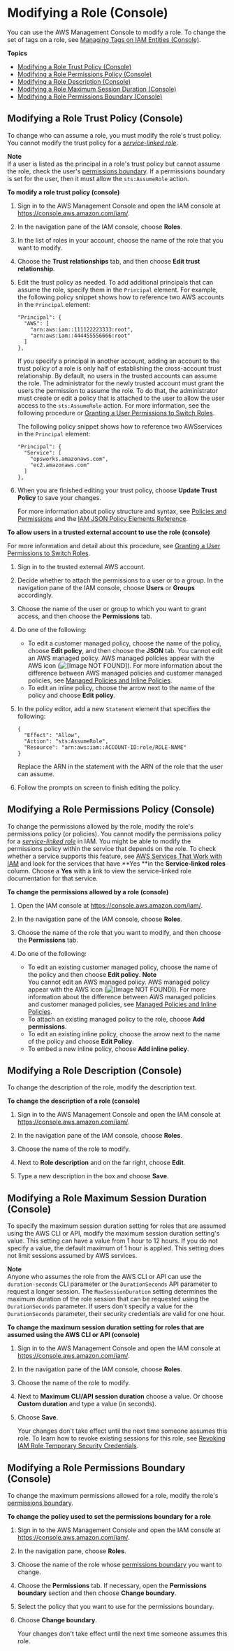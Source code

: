 # Modifying a Role \(Console\)<a name="roles-managingrole-editing-console"></a>

You can use the AWS Management Console to modify a role\. To change the set of tags on a role, see [Managing Tags on IAM Entities \(Console\)](id_tags.md#id_tags_procs-console)\.

**Topics**
+ [Modifying a Role Trust Policy \(Console\)](#roles-managingrole_edit-trust-policy)
+ [Modifying a Role Permissions Policy \(Console\)](#roles-modify_permissions-policy)
+ [Modifying a Role Description \(Console\)](#roles-modify_description)
+ [Modifying a Role Maximum Session Duration \(Console\)](#roles-modify_max-session-duration)
+ [Modifying a Role Permissions Boundary \(Console\)](#roles-modify_permissions-boundary)

## Modifying a Role Trust Policy \(Console\)<a name="roles-managingrole_edit-trust-policy"></a>

To change who can assume a role, you must modify the role's trust policy\. You cannot modify the trust policy for a *[service\-linked role](id_roles_terms-and-concepts.md#iam-term-service-linked-role)*\.

**Note**  
If a user is listed as the principal in a role's trust policy but cannot assume the role, check the user's [permissions boundary](access_policies_boundaries.md)\. If a permissions boundary is set for the user, then it must allow the `sts:AssumeRole` action\.

**To modify a role trust policy \(console\)**

1. Sign in to the AWS Management Console and open the IAM console at [https://console\.aws\.amazon\.com/iam/](https://console.aws.amazon.com/iam/)\.

1. In the navigation pane of the IAM console, choose **Roles**\.

1. In the list of roles in your account, choose the name of the role that you want to modify\.

1. Choose the **Trust relationships** tab, and then choose **Edit trust relationship**\.

1. Edit the trust policy as needed\. To add additional principals that can assume the role, specify them in the `Principal` element\. For example, the following policy snippet shows how to reference two AWS accounts in the `Principal` element:

   ```
   "Principal": {
     "AWS": [
       "arn:aws:iam::111122223333:root",
       "arn:aws:iam::444455556666:root"
     ]
   },
   ```

   If you specify a principal in another account, adding an account to the trust policy of a role is only half of establishing the cross\-account trust relationship\. By default, no users in the trusted accounts can assume the role\. The administrator for the newly trusted account must grant the users the permission to assume the role\. To do that, the administrator must create or edit a policy that is attached to the user to allow the user access to the `sts:AssumeRole` action\. For more information, see the following procedure or [Granting a User Permissions to Switch Roles](id_roles_use_permissions-to-switch.md)\.

   The following policy snippet shows how to reference two AWSservices in the `Principal` element:

   ```
   "Principal": {
     "Service": [
       "opsworks.amazonaws.com",
       "ec2.amazonaws.com"
     ]
   },
   ```

1. When you are finished editing your trust policy, choose **Update Trust Policy** to save your changes\.

   For more information about policy structure and syntax, see [Policies and Permissions](access_policies.md) and the [IAM JSON Policy Elements Reference](reference_policies_elements.md)\.

**To allow users in a trusted external account to use the role \(console\)**

For more information and detail about this procedure, see [Granting a User Permissions to Switch Roles](id_roles_use_permissions-to-switch.md)\.

1. Sign in to the trusted external AWS account\. 

1. Decide whether to attach the permissions to a user or to a group\. In the navigation pane of the IAM console, choose **Users** or **Groups** accordingly\.

1. Choose the name of the user or group to which you want to grant access, and then choose the **Permissions** tab\.

1. Do one of the following:
   + To edit a customer managed policy, choose the name of the policy, choose **Edit policy**, and then choose the **JSON** tab\. You cannot edit an AWS managed policy\. AWS managed policies appear with the AWS icon \(![\[Image NOT FOUND\]](http://docs.aws.amazon.com/IAM/latest/UserGuide/images/policy_icon.png)\)\. For more information about the difference between AWS managed policies and customer managed policies, see [Managed Policies and Inline Policies](access_policies_managed-vs-inline.md)\.
   + To edit an inline policy, choose the arrow next to the name of the policy and choose **Edit policy**\.

1. In the policy editor, add a new `Statement` element that specifies the following:

   ```
   {
     "Effect": "Allow",
     "Action": "sts:AssumeRole",
     "Resource": "arn:aws:iam::ACCOUNT-ID:role/ROLE-NAME"
   }
   ```

   Replace the ARN in the statement with the ARN of the role that the user can assume\.

1. Follow the prompts on screen to finish editing the policy\. 

## Modifying a Role Permissions Policy \(Console\)<a name="roles-modify_permissions-policy"></a>

To change the permissions allowed by the role, modify the role's permissions policy \(or policies\)\. You cannot modify the permissions policy for a *[service\-linked role](id_roles_terms-and-concepts.md#iam-term-service-linked-role)* in IAM\. You might be able to modify the permissions policy within the service that depends on the role\. To check whether a service supports this feature, see [AWS Services That Work with IAM](reference_aws-services-that-work-with-iam.md) and look for the services that have **Yes **in the **Service\-linked roles** column\. Choose a **Yes** with a link to view the service\-linked role documentation for that service\.

**To change the permissions allowed by a role \(console\)**

1. Open the IAM console at [https://console\.aws\.amazon\.com/iam/](https://console.aws.amazon.com/iam/)\.

1. In the navigation pane of the IAM console, choose **Roles**\.

1. Choose the name of the role that you want to modify, and then choose the **Permissions** tab\.

1. Do one of the following:
   + To edit an existing customer managed policy, choose the name of the policy and then choose **Edit policy**\.
**Note**  
You cannot edit an AWS managed policy\. AWS managed policy appear with the AWS icon \(![\[Image NOT FOUND\]](http://docs.aws.amazon.com/IAM/latest/UserGuide/images/policy_icon.png)\)\. For more information about the difference between AWS managed policies and customer managed policies, see [Managed Policies and Inline Policies](access_policies_managed-vs-inline.md)\. 
   + To attach an existing managed policy to the role, choose **Add permissions**\.
   + To edit an existing inline policy, choose the arrow next to the name of the policy and choose **Edit Policy**\.
   + To embed a new inline policy, choose **Add inline policy**\. 

## Modifying a Role Description \(Console\)<a name="roles-modify_description"></a>

To change the description of the role, modify the description text\.

**To change the description of a role \(console\)**

1. Sign in to the AWS Management Console and open the IAM console at [https://console\.aws\.amazon\.com/iam/](https://console.aws.amazon.com/iam/)\.

1. In the navigation pane of the IAM console, choose **Roles**\.

1. Choose the name of the role to modify\.

1. Next to **Role description** and on the far right, choose **Edit**\. 

1. Type a new description in the box and choose **Save**\.

## Modifying a Role Maximum Session Duration \(Console\)<a name="roles-modify_max-session-duration"></a>

To specify the maximum session duration setting for roles that are assumed using the AWS CLI or API, modify the maximum session duration setting's value\. This setting can have a value from 1 hour to 12 hours\. If you do not specify a value, the default maximum of 1 hour is applied\. This setting does not limit sessions assumed by AWS services\.

**Note**  
Anyone who assumes the role from the AWS CLI or API can use the `duration-seconds` CLI parameter or the `DurationSeconds` API parameter to request a longer session\. The `MaxSessionDuration` setting determines the maximum duration of the role session that can be requested using the `DurationSeconds` parameter\. If users don't specify a value for the `DurationSeconds` parameter, their security credentials are valid for one hour\.<a name="id_roles_modify_max-session"></a>

**To change the maximum session duration setting for roles that are assumed using the AWS CLI or API \(console\)**

1. Sign in to the AWS Management Console and open the IAM console at [https://console\.aws\.amazon\.com/iam/](https://console.aws.amazon.com/iam/)\.

1. In the navigation pane of the IAM console, choose **Roles**\.

1. Choose the name of the role to modify\.

1. Next to **Maximum CLI/API session duration** choose a value\. Or choose **Custom duration** and type a value \(in seconds\)\.

1. Choose **Save**\.

   Your changes don't take effect until the next time someone assumes this role\. To learn how to revoke existing sessions for this role, see [Revoking IAM Role Temporary Security Credentials](id_roles_use_revoke-sessions.md)\.

## Modifying a Role Permissions Boundary \(Console\)<a name="roles-modify_permissions-boundary"></a>

To change the maximum permissions allowed for a role, modify the role's [permissions boundary](access_policies_boundaries.md)\.

**To change the policy used to set the permissions boundary for a role**

1. Sign in to the AWS Management Console and open the IAM console at [https://console\.aws\.amazon\.com/iam/](https://console.aws.amazon.com/iam/)\.

1. In the navigation pane, choose **Roles**\.

1. Choose the name of the role whose [permissions boundary](access_policies_boundaries.md) you want to change\. 

1. Choose the **Permissions** tab\. If necessary, open the **Permissions boundary** section and then choose **Change boundary**\.

1. Select the policy that you want to use for the permissions boundary\.

1. Choose **Change boundary**\.

   Your changes don't take effect until the next time someone assumes this role\.